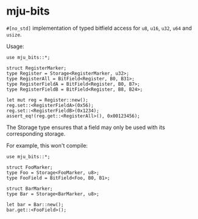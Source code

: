 # mju-bits

`#[no_std]` implementation of typed bitfield access for `u8`, `u16`, `u32`, `u64` and `usize`.


Usage:

```
use mju_bits::*;

struct RegisterMarker;
type Register = Storage<RegisterMarker, u32>;
type RegisterAll = BitField<Register, B0, B31>;
type RegisterFieldA = BitField<Register, B0, B7>;
type RegisterFieldB = BitField<Register, B8, B24>;

let mut reg = Register::new();
reg.set::<RegisterFieldA>(0x56);
reg.set::<RegisterFieldB>(0x1234);
assert_eq!(reg.get::<RegisterAll>(), 0x00123456);
```

The Storage type ensures that a field may only be used with its corresponding storage.

For example, this won't compile:

```compilefail
use mju_bits::*;

struct FooMarker;
type Foo = Storage<FooMarker, u8>;
type FooField = BitField<Foo, B0, B1>;

struct BarMarker;
type Bar = Storage<BarMarker, u8>;

let bar = Bar::new();
bar.get::<FooField>();
```
